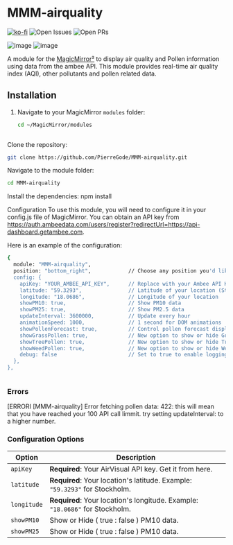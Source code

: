 # MMM-airquality

[![ko-fi](https://ko-fi.com/img/githubbutton_sm.svg)](https://ko-fi.com/J3J2EARPK)  ![Open Issues](https://img.shields.io/github/issues/PierreGode/MMM-airquality) ![Open PRs](https://img.shields.io/github/issues-pr/PierreGode/MMM-airquality)



![image](https://github.com/user-attachments/assets/778da9d0-7f6c-438e-b0e1-cedc12642b47) ![image](https://github.com/user-attachments/assets/7afe5087-df9f-4d4d-abba-8d67eab04661)





A module for the [MagicMirror²](https://magicmirror.builders) to display air quality and Pollen information using data from the ambee API. This module provides real-time air quality index (AQI), other pollutants and pollen related data.


## Installation

1. Navigate to your MagicMirror `modules` folder:
   ```bash
   cd ~/MagicMirror/modules
  
Clone the repository:
```bash
git clone https://github.com/PierreGode/MMM-airquality.git
```
Navigate to the module folder:
```bash
cd MMM-airquality
```
Install the dependencies:
npm install

Configuration
To use this module, you will need to configure it in your config.js file of MagicMirror. You can obtain an API key from https://auth.ambeedata.com/users/register?redirectUrl=https://api-dashboard.getambee.com.

Here is an example of the configuration:
```bash
{
  module: "MMM-airquality",
  position: "bottom_right",            // Choose any position you'd like
  config: {
    apiKey: "YOUR_AMBEE_API_KEY",      // Replace with your Ambee API Key
    latitude: "59.3293",               // Latitude of your location (Stockholm in this example)
    longitude: "18.0686",              // Longitude of your location
    showPM10: true,                    // Show PM10 data
    showPM25: true,                    // Show PM2.5 data
    updateInterval: 3600000,           // Update every hour
    animationSpeed: 1000,              // 1 second for DOM animations
    showPollenForecast: true,          // Control pollen forecast display
    showGrassPollen: true,             // New option to show or hide Grass pollen
    showTreePollen: true,              // New option to show or hide Tree pollen
    showWeedPollen: true,              // New option to show or hide Weed pollen
    debug: false                       // Set to true to enable logging for debugging
  },
},



```
### Errors

[ERRORI
[MMM-airquality] Error fetching pollen data: 422: this will mean that you have reached your 100 API call limmit. try setting updateInterval: to a higher number.


### Configuration Options 
| Option | Description | 
| --- | --- | 
| `apiKey` | **Required**: Your AirVisual API key. Get it from here. | 
| `latitude` | **Required**: Your location's latitude. Example: `"59.3293"` for Stockholm. | 
| `longitude` | **Required**: Your location's longitude. Example: `"18.0686"` for Stockholm. |
| `showPM10` | Show or Hide ( true : false )  PM10 data. |
| `showPM25` | Show or Hide ( true : false ) PM10 data. |
